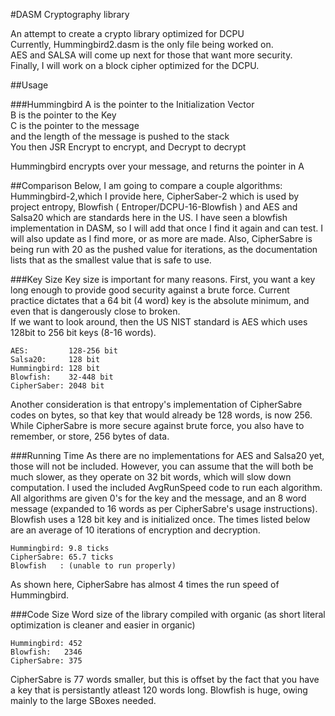#DASM Cryptography library

An attempt to create a crypto library optimized for DCPU  
Currently, Hummingbird2.dasm is the only file being worked on.  
AES and SALSA will come up next for those that want more security.  
Finally, I will work on a block cipher optimized for the DCPU.  

##Usage

###Hummingbird
A is the pointer to the Initialization Vector  
B is the pointer to the Key  
C is the pointer to the message  
and the length of the message is pushed to the stack  
You then JSR Encrypt to encrypt, and Decrypt to decrypt

Hummingbird encrypts over your message, and returns the pointer in A  

##Comparison
Below, I am going to compare a couple algorithms: Hummingbird-2,which I provide
here, CipherSaber-2 which is used by project entropy, Blowfish ( Entroper/DCPU-16-Blowfish ) 
and AES and Salsa20 which are standards here in the US. I have seen a blowfish 
implementation in DASM, so I will add that once I find it again and can test. I 
will also update as I find more, or as more are made.
Also, CipherSabre is being run with 20 as the pushed value for iterations, as the 
documentation lists that as the smallest value that is safe to use.

###Key Size
Key size is important for many reasons. First, you want a key long enough to
provide good security against a brute force. Current practice dictates that a 64 bit
(4 word) key is the absolute minimum, and even that is dangerously close to broken.  
If we want to look around, then the US NIST standard is AES which uses 128bit to 256 
bit keys (8-16 words).  
```
AES:         128-256 bit  
Salsa20:     128 bit  
Hummingbird: 128 bit  
Blowfish:    32-448 bit  
CipherSaber: 2048 bit  
```
Another consideration is that entropy's implementation of CipherSabre codes on bytes, 
so that key that would already be 128 words, is now 256. While CipherSabre is more 
secure against brute force, you also have to remember, or store, 256 bytes of data.

###Running Time
As there are no implementations for AES and Salsa20 yet, those will not be included. 
However, you can assume that the will both be much slower, as they operate on 32 bit 
words, which will slow down computation.
I used the included AvgRunSpeed code to run each algorithm. All algorithms 
are given 0's for the key and the message, and an 8 word message (expanded to 16 words
as per CipherSabre's usage instructions). Blowfish uses a 128 bit key and is initialized once. 
The times listed below are an average of 10 iterations of encryption and decryption.  
```
Hummingbird: 9.8 ticks  
CipherSabre: 65.7 ticks  
Blowfish   : (unable to run properly)  
```
As shown here, CipherSabre has almost 4 times the run speed of Hummingbird.  

###Code Size
Word size of the library compiled with organic (as short literal optimization is cleaner
and easier in organic)
```
Hummingbird: 452  
Blowfish:   2346
CipherSabre: 375
```
CipherSabre is 77 words smaller, but this is offset by the fact that you have a key that
is persistantly atleast 120 words long. Blowfish is huge, owing mainly to the large SBoxes 
needed.